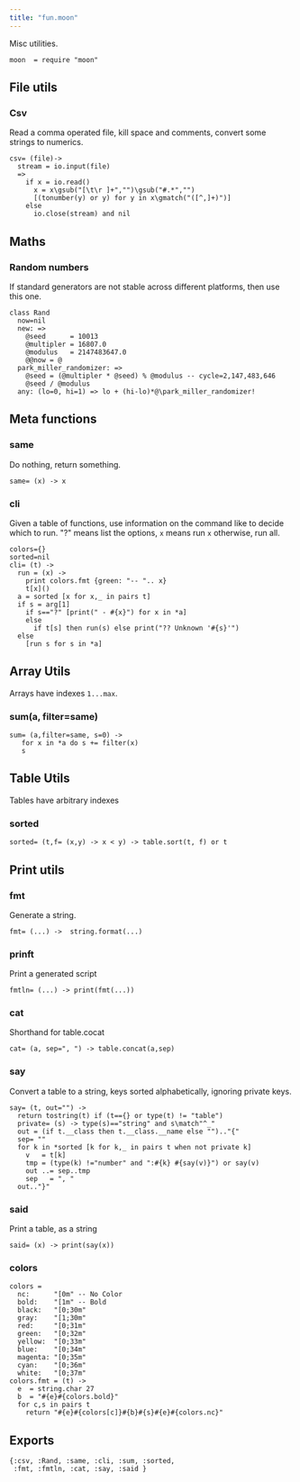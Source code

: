 ```yaml
---
title: "fun.moon"
---
```



Misc utilities.

```moonscript
moon  = require "moon"
```

## File utils
### Csv
Read a comma operated file, kill space and comments,
convert some strings to numerics. 

```moonscript
csv= (file)->
  stream = io.input(file)
  =>
    if x = io.read()
      x = x\gsub("[\t\r ]+","")\gsub("#.*","")
      [(tonumber(y) or y) for y in x\gmatch("([^,]+)")]
    else
      io.close(stream) and nil
```

## Maths
### Random numbers
If standard generators are not stable across different
platforms, then use this one.

```moonscript
class Rand
  now=nil
  new: =>
    @seed      = 10013
    @multipler = 16807.0
    @modulus   = 2147483647.0
    @@now = @
  park_miller_randomizer: =>
    @seed = (@multipler * @seed) % @modulus -- cycle=2,147,483,646
    @seed / @modulus 
  any: (lo=0, hi=1) => lo + (hi-lo)*@\park_miller_randomizer!
```

## Meta functions
### same
Do nothing, return something. 

```moonscript
same= (x) -> x
```

### cli
Given a table of functions, use information
on the command like to decide which to run.
"?" means list the options, `x` means run `x`
otherwise, run all.

```moonscript
colors={}
sorted=nil
cli= (t) ->
  run = (x) -> 
    print colors.fmt {green: "-- ".. x} 
    t[x]()
  a = sorted [x for x,_ in pairs t]
  if s = arg[1]
    if s=="?" [print(" - #{x}") for x in *a]
    else
      if t[s] then run(s) else print("?? Unknown '#{s}'")
  else
    [run s for s in *a]
```

## Array Utils
Arrays have  indexes `1...max`.
### sum(a, filter=same) 

```moonscript
sum= (a,filter=same, s=0) ->
   for x in *a do s += filter(x)
   s
```

## Table Utils
Tables have arbitrary indexes
### sorted

```moonscript
sorted= (t,f= (x,y) -> x < y) -> table.sort(t, f) or t
```

## Print utils
### fmt
Generate a string.

```moonscript
fmt= (...) ->  string.format(...)
```

### prinft
Print  a generated script

```moonscript
fmtln= (...) -> print(fmt(...))
```

### cat
Shorthand for table.cocat

```moonscript
cat= (a, sep=", ") -> table.concat(a,sep)
```

### say
Convert a table to a string, keys sorted alphabetically, 
ignoring private keys.

```moonscript
say= (t, out="") ->
  return tostring(t) if (t=={} or type(t) != "table")
  private= (s) -> type(s)=="string" and s\match"^_"
  out = (if t.__class then t.__class.__name else "").."{"
  sep= ""
  for k in *sorted [k for k,_ in pairs t when not private k]
    v   = t[k]
    tmp = (type(k) !="number" and ":#{k} #{say(v)}") or say(v)
    out ..= sep..tmp
    sep   = ", "
  out.."}"
```

### said
Print a table, as a string

```moonscript
said= (x) -> print(say(x))
```

### colors

```moonscript
colors = 
  nc:      "[0m" -- No Color
  bold:    "[1m" -- Bold
  black:   "[0;30m"
  gray:    "[1;30m"
  red:     "[0;31m"
  green:   "[0;32m"
  yellow:  "[0;33m"
  blue:    "[0;34m"
  magenta: "[0;35m"
  cyan:    "[0;36m"
  white:   "[0;37m"
colors.fmt = (t) ->
  e  = string.char 27
  b  = "#{e}#{colors.bold}"
  for c,s in pairs t
    return "#{e}#{colors[c]}#{b}#{s}#{e}#{colors.nc}"
```

## Exports

```moonscript
{:csv, :Rand, :same, :cli, :sum, :sorted,
 :fmt, :fmtln, :cat, :say, :said }
```
